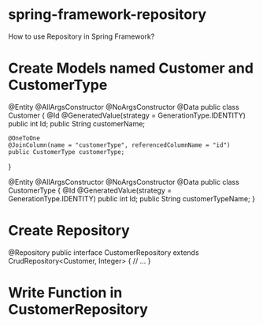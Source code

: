 # spring-framework-repository
How to use Repository in Spring Framework?

# Create Models named Customer and CustomerType

  @Entity
  @AllArgsConstructor
  @NoArgsConstructor
  @Data
  public class Customer {
    @Id
    @GeneratedValue(strategy = GenerationType.IDENTITY)
    public int Id;
    public String customerName;
    
    @OneToOne
    @JoinColumn(name = "customerType", referencedColumnName = "id")
    public CustomerType customerType;
  }
  
  @Entity
  @AllArgsConstructor
  @NoArgsConstructor
  @Data
  public class CustomerType {
    @Id
    @GeneratedValue(strategy = GenerationType.IDENTITY)
    public int Id;
    public String customerTypeName;
  }

# Create Repository
  @Repository
  public interface CustomerRepository extends CrudRepository<Customer, Integer> {
    // ...
  }
  
# Write Function in CustomerRepository
